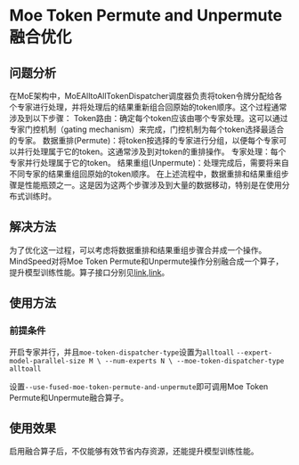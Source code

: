 # Moe Token Permute and Unpermute 融合优化

## 问题分析
在MoE架构中，MoEAlltoAllTokenDispatcher调度器负责将token令牌分配给各个专家进行处理，并将处理后的结果重新组合回原始的token顺序。这个过程通常涉及到以下步骤：
Token路由：确定每个token应该由哪个专家处理。这可以通过专家门控机制（gating mechanism）来完成，门控机制为每个token选择最适合的专家。
数据重排(Permute)：将token按选择的专家进行分组，以便每个专家可以并行处理属于它的token。这通常涉及到对token的重排操作。
专家处理：每个专家并行处理属于它的token。
结果重组(Unpermute)：处理完成后，需要将来自不同专家的结果重组回原始的token顺序。
在上述流程中，数据重排和结果重组步骤是性能瓶颈之一。这是因为这两个步骤涉及到大量的数据移动，特别是在使用分布式训练时。
## 解决方法
为了优化这一过程，可以考虑将数据重排和结果重组步骤合并成一个操作。MindSpeed对将Moe Token Permute和Unpermute操作分别融合成一个算子，提升模型训练性能。算子接口分别见[link](../ops/npu_fused_moe_token_permute.md),[link](../ops/npu_fused_moe_token_unpermute.md)。

## 使用方法
### 前提条件
开启专家并行，并且`moe-token-dispatcher-type`设置为`alltoall`
`--expert-model-parallel-size M \
--num-experts N \
--moe-token-dispatcher-type alltoall`

设置`--use-fused-moe-token-permute-and-unpermute`即可调用Moe Token Permute和Unpermute融合算子。

## 使用效果
启用融合算子后，不仅能够有效节省内存资源，还能提升模型训练性能。
